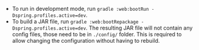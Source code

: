 * To run in development mode, run `gradle :web:bootRun -Dspring.profiles.active=dev`.
* To build a JAR file, run `gradle :web:bootRepackage -Dspring.profiles.active=dev`. The resulting JAR file will not
  contain any config files, those need to be in `./config/` folder. This is required to allow changing the configuration
  without having to rebuild.